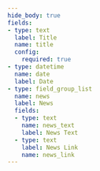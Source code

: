 ```yaml
---
hide_body: true
fields:
- type: text
  label: Title
  name: title
  config:
    required: true
- type: datetime
  name: date
  label: Date
- type: field_group_list
  name: news
  label: News
  fields:
  - type: text
    name: news_text
    label: News Text
  - type: text
    label: News Link
    name: news_link
---
```


